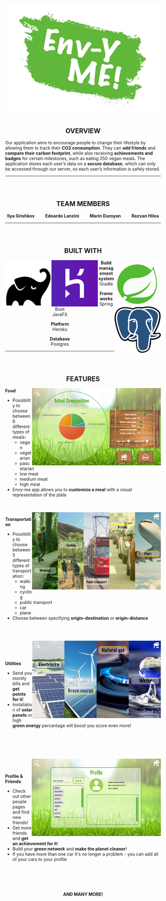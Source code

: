  <div align="center"><img src="img/envyme.jpg" width=500> </div>

<br/>

## <div align="center"> OVERVIEW </div>
Our application aims to encourage people to change their lifestyle by allowing them to track their **CO2 consumption**. They can **add friends** and **compare their carbon footprint**, while also receiving **achievements and badges** for certain milestones, such as eating 250 vegan meals. The application stores each user’s data on a **secure database**, which can only be accessed through our server, so each user’s information is safely stored.
<hr>
 <br/><br/>

 ## <div align="center"> TEAM MEMBERS </div>
 **<div align="center"> Ilya Grishkov &emsp;&emsp; Edoardo Lanzini &emsp;&emsp; Marin Duroyon &emsp;&emsp; Razvan Hilea</div>**
 
<hr>
<br/><br/>

## <div align="center"> BUILT WITH </div>
<img src="img/spring.png" height=150 align=right>
<img src="img/gradle.png" height=150 align=left>
<img src="img/heroku.png" height=150 align=left>
<img src="img/postgres.png" height=150 align=right>
<div align="center">

**Build management system** <br/>
 Gradle <br/>

**Frameworks** <br/>
 Spring Boot <br/>
 JavaFX <br/>

**Platform** <br/>
 Heroku <br/>

**Database** <br/>
 Postgres <br/>
</div>

<hr>
<br/><br/>

## <div align="center"> FEATURES </div>

<div align="left">

<img src="img/piechart.png" height=250 align=right>


**Food** <br/>

*  Possibility to choose between 6 different types of meals: 
    *  vegan 
    *  vegetarian 
    *  pascetarian 
    *  low meat 
    *  medium meat 
    *  high meat 
*  Envy-me app allows you to **customize a meal** with a visual representation of the plate 


<br/><br/>
<img src="img/transportationtype.png" height=250 align=right>


**Transportation** <br/>

*  Possibility to choose between 5 different types of transportation: 
    *  walking 
    *  cycling 
    *  public transport 
    *  car 
    *  plane 
*  Choose between specifying **origin-destination** or **origin-distance**

<br/><br/><br/>
<img src="img/utilitiestype.png" height=250 align=right>
<br/><br/><br/>

**Utilities** <br/>
*  Send you montly bills and **get points for it**!
*  Installation of **solar panels** or high **green energy** percantage will *boost* you score even more!

<br/><br/><br/><br/><br/>
<img src="img/profile.png" height=250 align=right>
<br/><br/>

 **Profile & Friends**
*  Check out other people pages and find new friends!
*  Get more friends and **get an achievement for it**! 
*  Build your **green network** and **make the planet cleaner**!
*  If you have more than one car it's no longer a problem - you can add all of your cars to your profile


<br/><br/><br/><br/>
**<div align="center"> AND MANY MORE! </div>**
 

</div>



